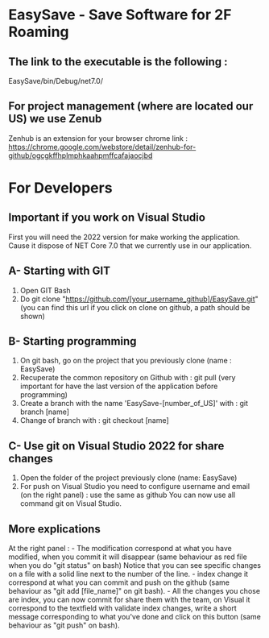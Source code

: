 # EasySave - Save Software for 2F Roaming
## The link to the executable is the following :
EasySave/bin/Debug/net7.0/

## For project management (where are located our US) we use Zenub
Zenhub is an extension for your browser
chrome link : https://chrome.google.com/webstore/detail/zenhub-for-github/ogcgkffhplmphkaahpmffcafajaocjbd

# For Developers
## Important if you work on Visual Studio
First you will need the 2022 version for make working the application. Cause it dispose of NET Core 7.0 that we currently use in our application.

## A- Starting with GIT
1. Open GIT Bash
2. Do git clone "https://github.com/[your_username_github]/EasySave.git" (you can find this url if you click on clone on github, a path should be shown)

## B- Starting programming
   1. On git bash, go on the project that you previously clone (name : EasySave)
   2. Recuperate the common repository on Github with :    git pull (very important for have the last version of the application before programming)
   3. Create a branch with the name 'EasySave-[number_of_US]' with :    git branch [name]
   4. Change of branch with :    git checkout [name]

## C- Use git on Visual Studio 2022 for share changes
   1. Open the folder of the project previously clone (name: EasySave)
   2. For push on Visual Studio you need to configure username and email (on the right panel) : use the same as github
   You can now use all command git on Visual Studio.

## More explications
At the right panel :
    - The modification correspond at what you have modified, when you commit it will disappear (same behaviour as red file when you do "git status" on bash)
    Notice that you can see specific changes on a file with a solid line next to the number of the line.
    - index change it correspond at what you can commit and push on the github (same behaviour as "git add [file_name]" on git bash).
    - All the changes you chose are index, you can now commit for share them with the team, on Visual it correspond to the textfield with validate index changes, write a short message corresponding to what you've done and click on this button (same behaviour as "git push" on bash).

